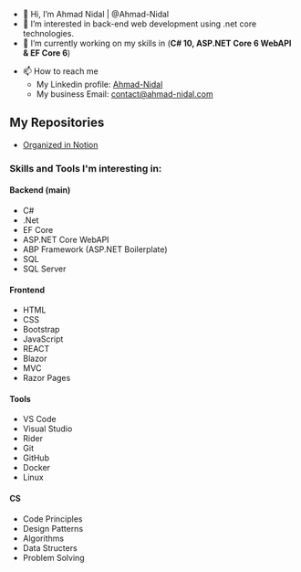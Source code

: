 - 👋 Hi, I’m Ahmad Nidal | @Ahmad-Nidal
- 👀 I’m interested in back-end web development using .net core technologies.
- 🌱 I’m currently working on my skills in (<b>C# 10, ASP.NET Core 6 WebAPI & EF Core 6</b>)
<!-- - 💞️ I’m looking to collaborate on ... -->
- 📫 How to reach me
  - My Linkedin profile: [Ahmad-Nidal](https://www.linkedin.com/in/ahmad-nidal/)
  - My business Email: [contact@ahmad-nidal.com](mailto:contact@ahmad-nidal.com)
## My Repositories
* [Organized in Notion](https://ahmad-nidal-dev.notion.site/c0b6a5eb38ee4456a6d36d29f35a84e0?v=303409716c744a228c695ea72d65d2f2)
### Skills and Tools I'm interesting in:
#### Backend (main)
- C#
- .Net
- EF Core
- ASP.NET Core WebAPI
- ABP Framework (ASP.NET Boilerplate)
- SQL
- SQL Server
#### Frontend
- HTML
- CSS
- Bootstrap
- JavaScript
- REACT
- Blazor
- MVC
- Razor Pages
#### Tools
- VS Code
- Visual Studio
- Rider
- Git
- GitHub
- Docker
- Linux 
#### CS
- Code Principles
- Design Patterns
- Algorithms
- Data Structers
- Problem Solving
